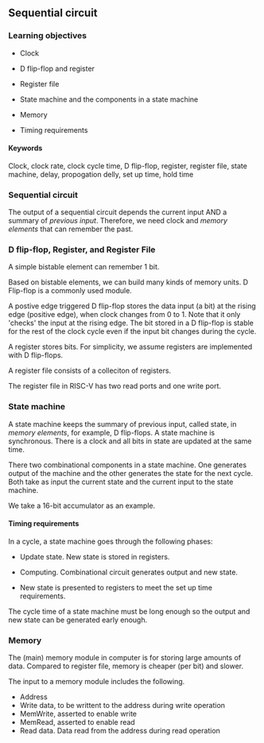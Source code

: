 ## Sequential circuit

### Learning objectives

* Clock

* D flip-flop and register 

* Register file

* State machine and the components in a state machine

* Memory

* Timing requirements

#### Keywords

Clock, clock rate, clock cycle time, 
D flip-flop, register, register file, state machine, 
delay, propogation delly, set up time, hold time

### Sequential circuit

The output of a sequential circuit depends the current input
AND a summary of *previous input*. Therefore, we need clock
and *memory elements* that can remember the past.

### D flip-flop, Register, and Register File

A simple bistable element can remember 1 bit. 

Based on bistable elements, we can build many kinds of memory units.
D Flip-flop is a commonly used module.

A postive edge triggered D flip-flop stores the data input (a bit) at the
rising edge (positive edge), when clock changes from 0 to 1.  Note that it only
'checks' the input at the rising edge.  The bit stored in a D flip-flop is
stable for the rest of the clock cycle even if the input bit changes during the
cycle.

A register stores bits. For simplicity, we assume registers are implemented
with D flip-flops.

A register file consists of a colleciton of registers. 

The register file in RISC-V has two read ports and one write port.

### State machine

A state machine keeps the summary of previous input, called state, in *memory
elements*,  for example, D flip-flops. A state machine is synchronous. There is
a clock and all bits in state are updated at the same time.

There two combinational components in a state machine. One generates output 
of the machine and the other generates the state for the next cycle. Both
take as input the current state and the current input to the state machine. 

We take a 16-bit accumulator as an example.

#### Timing requirements

In a cycle, a state machine goes through the following phases:

* Update state. New state is stored in registers.

* Computing. Combinational circuit generates output and new state.

* New state is presented to registers to meet the set up time requirements. 

The cycle time of a state machine must be long enough so the output and new
state can be generated early enough.

### Memory

The (main) memory module in computer is for storing large amounts of data.
Compared to register file, memory is cheaper (per bit) and slower. 

The input to a memory module includes the following.

* Address 
* Write data, to be writtent to the address during write operation
* MemWrite, asserted to enable write
* MemRead, asserted to enable read
* Read data. Data read from the address during read operation 


